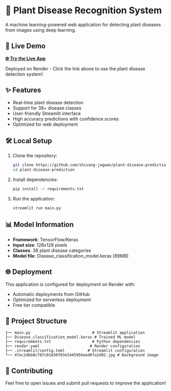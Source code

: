 # 🌱 Plant Disease Recognition System

A machine learning-powered web application for detecting plant diseases from images using deep learning.

## 🚀 Live Demo
**[🌐 Try the Live App](https://plant-disease-prediction-1-26m6.onrender.com)**

Deployed on Render - Click the link above to use the plant disease detection system!

## ✨ Features

- Real-time plant disease detection
- Support for 38+ disease classes  
- User-friendly Streamlit interface
- High accuracy predictions with confidence scores
- Optimized for web deployment

## 🛠️ Local Setup

1. Clone the repository:
   ```bash
   git clone https://github.com/shivang-jagwan/plant-disease-prediction.git
   cd plant-disease-prediction
   ```

2. Install dependencies:
   ```bash
   pip install -r requirements.txt
   ```

3. Run the application:
   ```bash
   streamlit run main.py
   ```

## 📊 Model Information

- **Framework**: TensorFlow/Keras
- **Input size**: 128x128 pixels
- **Classes**: 38 plant disease categories
- **Model file**: Disease_classification_model.keras (89MB)

## 🌐 Deployment

This application is configured for deployment on Render with:
- Automatic deployments from GitHub
- Optimized for serverless deployment
- Free tier compatible

## 📁 Project Structure

```
├── main.py                           # Streamlit application
├── Disease_classification_model.keras # Trained ML model
├── requirements.txt                  # Python dependencies  
├── render.yaml                      # Render configuration
├── .streamlit/config.toml          # Streamlit configuration
└── 47ec2dbb0cf87c01830f03e5445956eed6fa2d02.jpg # Background image
```

## 🤝 Contributing

Feel free to open issues and submit pull requests to improve the application!
